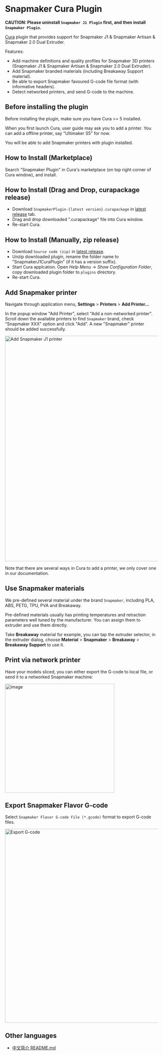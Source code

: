 # Snapmaker Cura Plugin

**CAUTION: Please uninstall `Snapmaker J1 Plugin` first, and then install `Snapmaker Plugin`.**

[Cura](https://github.com/Ultimaker/Cura) plugin that provides support for Snapmaker J1 & Snapmaker Artisan & Snapmaker 2.0 Dual Extruder.

Features:

- Add machine definitions and quality profiles for Snapmaker 3D printers (Snapmaker J1 & Snapmaker Artisan & Snapmaker 2.0 Dual Extruder).
- Add Snapmaker branded materials (including Breakaway Support material).
- Be able to export Snapmaker favoured G-code file format (with informative headers).
- Detect networked printers, and send G-code to the machine.

## Before installing the plugin

Before installing the plugin, make sure you have Cura >= 5 installed.

When you first launch Cura, user guide may ask you to add a printer. You can add a offline printer, say "Ultimaker S5" for now.

You will be able to add Snapmaker printers with plugin installed.

## How to Install (Marketplace)

Search "Snapmaker Plugin" in Cura's marketplace (on top right corner of Cura window), and install.

## How to Install (Drag and Drop, curapackage release)

- Download `SnapmakerPlugin-{latest version}.curapackage` in [latest release](https://github.com/Snapmaker/SnapmakerJ1CuraPlugin/releases) tab.
- Drag and drop downloaded ".curapackage" file into Cura window.
- Re-start Cura.

## How to Install (Manually, zip release)

- Download `Source code (zip)` in [latest release](https://github.com/Snapmaker/SnapmakerJ1CuraPlugin/releases).
- Unzip downloaded plugin, rename the folder name to "SnapmakerJ1CuraPlugin" (if it has a version suffix).
- Start Cura applcation. Open *Help Menu* -> *Show Configuration Folder*, copy downloaded plugin folder to `plugins` directory.
- Re-start Cura.

## Add Snapmaker printer

Navigate through application menu, **Settings** > **Printers** > **Add Printer...**

In the popup window "Add Printer", select "Add a non-networked printer". Scroll down the available printers to find `Snapmaker` brand, check "Snapmaker XXX" option and click "Add". A new "Snapmaker" printer should be added successfully.

<img width="744" alt="Add Snapmaker J1 printer" src="https://user-images.githubusercontent.com/3749551/208425647-c568fbbd-d910-426d-b2e7-7fcf4d4c5489.png">

Note that there are several ways in Cura to add a printer, we only cover one in our documentation.

## Use Snapmaker materials

We pre-defined several material under the brand `Snapmaker`, including PLA, ABS, PETG, TPU, PVA and Breakaway.

Pre-defined materials usually has printing temperatures and retraction parameters well tuned by the manufacturer. You can assign them to extruder and use them directly.

Take **Breakaway** material for example, you can tap the extruder selector, in the extruder dialog, choose **Material** > **Snapmaker** > **Breakaway** > **Breakaway Support** to use it.

## Print via network printer

Have your models sliced, you can either export the G-code to local file, or send it to a networked Snapmaker machine:

<img width="360" alt="image" src="https://user-images.githubusercontent.com/3749551/208425792-13a6bf7d-a1e9-408a-a6ec-f1e3f019cc20.png">

## Export Snapmaker Flavor G-code

Select `Snapmaker Flavor G-code File (*.gcode)` format to export G-code files.

<img width="640" alt="Export G-code" src="https://user-images.githubusercontent.com/3749551/231136889-30b055ac-b093-4143-b25b-a5a42ee21777.png">

## Other languages

- [中文简介 README.md](./README.zh-cn.md)
